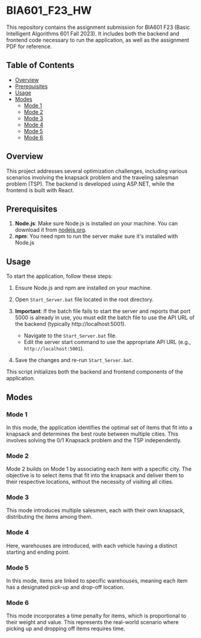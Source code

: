# BIA601_F23_HW
This repository contains the assignment submission for BIA601 F23 (Basic Intelligent Algorithms 601 Fall 2023). It includes both the backend and frontend code necessary to run the application, as well as the assignment PDF for reference.

## Table of Contents
- [Overview](#overview)
- [Prerequisites](#prerequisites)
- [Usage](#usage)
- [Modes](#modes)
  - [Mode 1](#mode-1)
  - [Mode 2](#mode-2)
  - [Mode 3](#mode-3)
  - [Mode 4](#mode-4)
  - [Mode 5](#mode-5)
  - [Mode 6](#mode-6)

## Overview

This project addresses several optimization challenges, including various scenarios involving the knapsack problem and the traveling salesman problem (TSP). The backend is developed using ASP.NET, while the frontend is built with React.

## Prerequisites

1. **Node.js**: Make sure Node.js is installed on your machine. You can download it from [nodejs.org](https://nodejs.org/).
2. **npm**: You need npm to run the server make sure it's installed with Node.js

## Usage

To start the application, follow these steps:

1. Ensure Node.js and npm are installed on your machine.

2. Open `Start_Server.bat` file located in the root directory.

3. **Important**: If the batch file fails to start the server and reports that port 5000 is already in use, you must edit the batch file to use the API URL of the backend (typically http://localhost:5001).

   - Navigate to the `Start_Server.bat` file.
   - Edit the server start command to use the appropriate API URL (e.g., `http://localhost:5001`).

4. Save the changes and re-run `Start_Server.bat`.

This script initializes both the backend and frontend components of the application.

## Modes

### Mode 1

In this mode, the application identifies the optimal set of items that fit into a knapsack and determines the best route between multiple cities. This involves solving the 0/1 Knapsack problem and the TSP independently.

### Mode 2

Mode 2 builds on Mode 1 by associating each item with a specific city. The objective is to select items that fit into the knapsack and deliver them to their respective locations, without the necessity of visiting all cities.

### Mode 3

This mode introduces multiple salesmen, each with their own knapsack, distributing the items among them.

### Mode 4

Here, warehouses are introduced, with each vehicle having a distinct starting and ending point.

### Mode 5

In this mode, items are linked to specific warehouses, meaning each item has a designated pick-up and drop-off location.

### Mode 6

This mode incorporates a time penalty for items, which is proportional to their weight and value. This represents the real-world scenario where picking up and dropping off items requires time.
